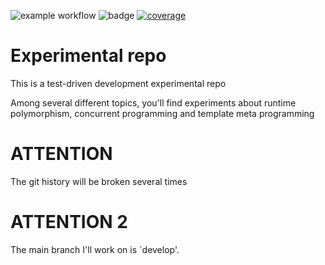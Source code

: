 
![example workflow](https://github.com/stefanofiorentino/experimental/actions/workflows/build.yml/badge.svg) 
![badge](https://img.shields.io/endpoint?url=https://gist.githubusercontent.com/stefanofiorentino/8bbff6da2e3c92e00414d698b4345248/raw/coverage.json) 
<a href="https://gist.githubusercontent.com/stefanofiorentino/8bbff6da2e3c92e00414d698b4345248/raw/e5050d2925cb8d82f21cf62986b2823bb786f9e6/cppcheck_report.txt">
        <img src="https://img.shields.io/endpoint?url=https://gist.githubusercontent.com/stefanofiorentino/8bbff6da2e3c92e00414d698b4345248/raw/cppcheck.json"
            alt="coverage"></a>

# Experimental repo

This is a test-driven development experimental repo


Among several different topics, you'll find experiments about runtime polymorphism, concurrent programming and template meta programming


# ATTENTION
The git history will be broken several times


# ATTENTION 2
The main branch I'll work on is `develop'.
